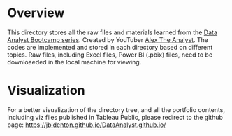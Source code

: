 # Overview

This directory stores all the raw files and materials learned from the [Data Analyst Bootcamp series](https://youtube.com/playlist?list=PLUaB-1hjhk8FE_XZ87vPPSfHqb6OcM0cF&si=GmPpcMm-7PEfBxwT). 
Created by YouTuber [Alex The Analyst](https://www.youtube.com/@AlexTheAnalyst). The codes are implemented and stored in each directory based on different topics. Raw files, 
including Excel files, Power BI (.pbix) files, need to be downloaeded in the local machine for viewing.


# Visualization

For a better visualization of the directory tree, and all the portfolio contents, including viz files published in Tableau Public,
please redirect to the github page: https://jbldenton.github.io/DataAnalyst.github.io/

